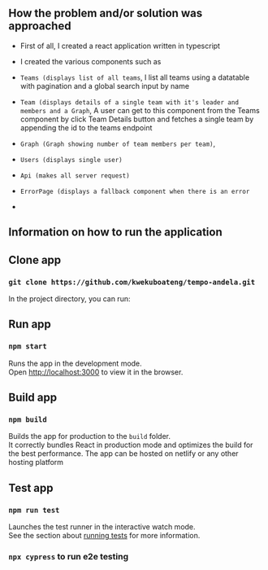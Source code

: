 ## How the problem and/or solution was approached
- First of all, I created a react application written in typescript

- I created the various components such as 
- `Teams (displays list of all teams`, 
    I list all teams using a datatable with pagination and a global search input by name
- `Team (displays details of a single team with it's leader and members and a Graph`, 
    A user can get to this component from the Teams component by click Team Details button
    and fetches a single team by appending the id to the teams endpoint
- `Graph (Graph showing number of team members per team)`, 
- `Users (displays single user)`
- `Api (makes all server request)`
- `ErrorPage (displays a fallback component when there is an error`

- 
## Information on how to run the application
## Clone app
### `git clone https://github.com/kwekuboateng/tempo-andela.git`

In the project directory, you can run:

## Run app 
### `npm start`
Runs the app in the development mode.\
Open [http://localhost:3000](http://localhost:3000) to view it in the browser.

## Build app 
### `npm build` 
Builds the app for production to the `build` folder.\
It correctly bundles React in production mode and optimizes the build for the best performance.
The app can be hosted on netlify or any other hosting platform

## Test app
### `npm run test`
Launches the test runner in the interactive watch mode.\
See the section about [running tests](https://facebook.github.io/create-react-app/docs/running-tests) for more information.

### `npx cypress` to run e2e testing

